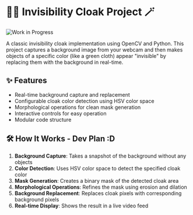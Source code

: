 # 🧙‍♂️ Invisibility Cloak Project 🪄

![Work in Progress](https://img.shields.io/badge/status-WIP-orange)

A classic invisibility cloak implementation using OpenCV and Python. This project captures a background image from your webcam and then makes objects of a specific color (like a green cloth) appear "invisible" by replacing them with the background in real-time.

## ✨ Features

- Real-time background capture and replacement
- Configurable cloak color detection using HSV color space
- Morphological operations for clean mask generation
- Interactive controls for easy operation
- Modular code structure

## 🛠️ How It Works - Dev Plan :D

1. **Background Capture**: Takes a snapshot of the background without any objects
2. **Color Detection**: Uses HSV color space to detect the specified cloak color
3. **Mask Generation**: Creates a binary mask of the detected cloak area
4. **Morphological Operations**: Refines the mask using erosion and dilation
5. **Background Replacement**: Replaces cloak pixels with corresponding background pixels
6. **Real-time Display**: Shows the result in a live video feed
